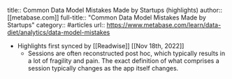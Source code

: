 title:: Common Data Model Mistakes Made by Startups (highlights)
author:: [[metabase.com]]
full-title:: "Common Data Model Mistakes Made by Startups"
category:: #articles
url:: https://www.metabase.com/learn/data-diet/analytics/data-model-mistakes

- Highlights first synced by [[Readwise]] [[Nov 18th, 2022]]
	- Sessions are often reconstructed post hoc, which typically results in a lot of fragility and pain. The exact definition of what comprises a session typically changes as the app itself changes.